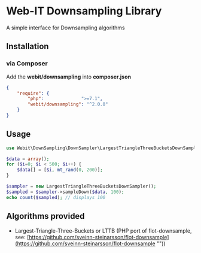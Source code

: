 # Web-IT Downsampling Library

A simple interface for Downsampling algorithms

## Installation
### via Composer

Add the **webit/downsampling** into **composer.json**

```json
{
    "require": {
        "php":              ">=7.1",
        "webit/downsampling": "^2.0.0"
    }
}
```

## Usage
```php
use Webit\DownSampling\DownSampler\LargestTriangleThreeBucketsDownSampler;

$data = array();
for ($i=0; $i < 500; $i++) {
    $data[] = [$i, mt_rand(0, 200)];
}

$sampler = new LargestTriangleThreeBucketsDownSampler();
$sampled = $sampler->sampleDown($data, 100);
echo count($sampled); // displays 100
```

## Algorithms provided
*   Largest-Triangle-Three-Buckets or LTTB (PHP port of flot-downsample, see: [https://github.com/sveinn-steinarsson/flot-downsample](https://github.com/sveinn-steinarsson/flot-downsample ""))
